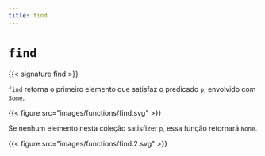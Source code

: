 ```yaml
---
title: find
---
```


# `find`

{{< signature find >}}

`find` retorna o primeiro elemento que satisfaz o predicado `p`, envolvido com `Some`.

{{< figure src="images/functions/find.svg" >}}

Se nenhum elemento nesta coleção satisfizer `p`, essa função retornará `None`.

{{< figure src="images/functions/find.2.svg" >}}
